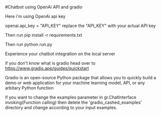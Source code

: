 #Chatbot using OpenAi API and gradio

Here i'm using OpenAi api key 

openai.api_key = "API_KEY"
replace the "API_KEY" with your actual API key

Then run pip install -r requirements.txt

Then run python run.py

Experience your chatbot integration on the local server

if you don't know what is gradio head over to https://www.gradio.app/guides/quickstart

Gradio is an open-source Python package that allows you to quickly build a demo or web application for your machine learning model, API, or any arbitary Python function

if you want to change the examples parameter in gr.ChatInterface invoking(Function calling) then delete the 'gradio_cashed_examples' directory and change according to your input examples.
